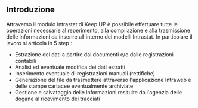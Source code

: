 ## Introduzione

Attraverso il modulo Intrastat di Keep.UP è possibile effettuare tutte le operazioni necessarie al reperimento, alla compilazione e alla trasmissione delle informazioni da inserire all'interno dei modelli Intrastat.
In particolare il lavoro si articola in 5 step : 


- Estrazione dei dati a partire dai documenti e/o dalle registrazioni contabili
- Analisi ed eventuale modifica dei dati estratti
- Inserimento eventuale di registrazioni manuali (rettifiche)
- Generazione del file da trasmettere attraverso l'applicazione Intraweb e delle stampe cartacee eventualmente archiviate
- Gestione e salvataggio delle informazioni resituite dall'agenzia delle dogane al ricevimento dei tracciati

